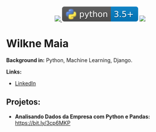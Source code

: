 <p align="center">
    <a href="https://www.linkedin.com/in/wilknemaia/">
        <img src="https://img.shields.io/badge/author-wilknemaia-red.svg" />
    </a>
    <img src="/img/python-logo.svg">
    <a href="https://docs.djangoproject.com/en/3.1/">
        <img src="https://img.shields.io/badge/Django-3.1+-blue.svg" />
    </a>
</p>


# Wilkne Maia

**Background in:** Python, Machine Learning, Django.

**Links:**

* [LinkedIn](https://www.linkedin.com/in/wilknemaia/)

## Projetos:

* **Analisando Dados da Empresa com Python e Pandas:** https://bit.ly/3cp6MKP
